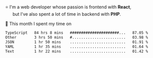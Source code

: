 ⭐ I'm a web developer whose passion is frontend with <b>React</b>,<br/>
&nbsp; &nbsp; &nbsp; but I've also spent a lot of time in backend with <b>PHP</b>.

📅 This month I spent my time on

<!--START_SECTION:waka-->

```txt
TypeScript   84 hrs 8 mins   ######################...   87.05 %
Other        3 hrs 50 mins   #........................   03.98 %
JSON         1 hr 50 mins    .........................   01.91 %
YAML         1 hr 35 mins    .........................   01.64 %
Text         1 hr 22 mins    .........................   01.42 %
```

<!--END_SECTION:waka-->
